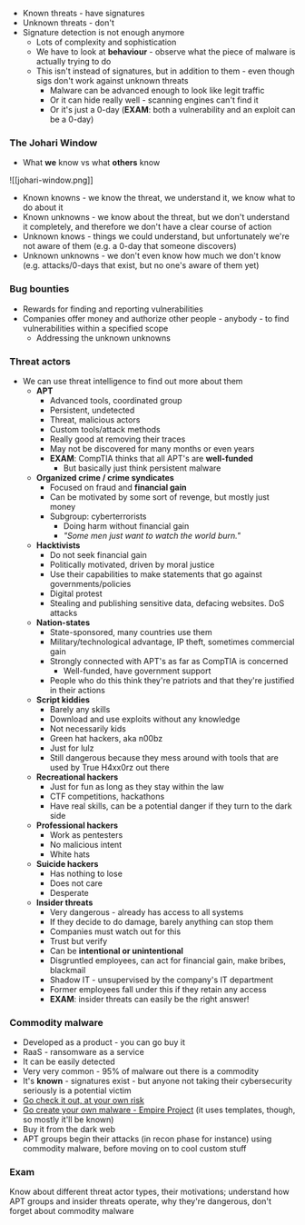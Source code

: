 - Known threats - have signatures
- Unknown threats - don't
- Signature detection is not enough anymore
	- Lots of complexity and sophistication
	- We have to look at **behaviour** - observe what the piece of malware is actually trying to do
	- This isn't instead of signatures, but in addition to them - even though sigs don't work against unknown threats
		- Malware can be advanced enough to look like legit traffic
		- Or it can hide really well - scanning engines can't find it
		- Or it's just a 0-day (**EXAM**: both a vulnerability and an exploit can be a 0-day)

### The Johari Window

- What **we** know vs what **others** know

![[johari-window.png]]

- Known knowns - we know the threat, we understand it, we know what to do about it
- Known unknowns - we know about the threat, but we don't understand it completely, and therefore we don't have a clear course of action
- Unknown knows - things we could understand, but unfortunately we're not aware of them (e.g. a 0-day that someone discovers)
- Unknown unknowns - we don't even know how much we don't know (e.g. attacks/0-days that exist, but no one's aware of them yet)

### Bug bounties

- Rewards for finding and reporting vulnerabilities
- Companies offer money and authorize other people - anybody - to find vulnerabilities within a specified scope
	- Addressing the unknown unknowns

### Threat actors

- We can use threat intelligence to find out more about them
	- **APT**
		- Advanced tools, coordinated group
		- Persistent, undetected
		- Threat, malicious actors
		- Custom tools/attack methods
		- Really good at removing their traces
		- May not be discovered for many months or even years
		- **EXAM**: CompTIA thinks that all APT's are **well-funded**
			- But basically just think persistent malware
	- **Organized crime / crime syndicates**
		- Focused on fraud and **financial gain**
		- Can be motivated by some sort of revenge, but mostly just money
		- Subgroup: cyberterrorists
			- Doing harm without financial gain
			- *"Some men just want to watch the world burn."*
	- **Hacktivists**
		- Do not seek financial gain
		- Politically motivated, driven by moral justice
		- Use their capabilities to make statements that go against governments/policies
		- Digital protest
		- Stealing and publishing sensitive data, defacing websites. DoS attacks
	- **Nation-states**
		- State-sponsored, many countries use them
		- Military/technological advantage, IP theft, sometimes commercial gain
		- Strongly connected with APT's as far as CompTIA is concerned
			- Well-funded, have government support
		- People who do this think they're patriots and that they're justified in their actions
	- **Script kiddies**
		- Barely any skills
		- Download and use exploits without any knowledge
		- Not necessarily kids
		- Green hat hackers, aka n00bz
		- Just for lulz
		- Still dangerous because they mess around with tools that are used by True H4xx0rz out there
	- **Recreational hackers**
		- Just for fun as long as they stay within the law
		- CTF competitions, hackathons
		- Have real skills, can be a potential danger if they turn to the dark side
	- **Professional hackers**
		- Work as pentesters
		- No malicious intent
		- White hats
	- **Suicide hackers**
		- Has nothing to lose
		- Does not care
		- Desperate
	- **Insider threats**
		- Very dangerous - already has access to all systems
		- If they decide to do damage, barely anything can stop them
		- Companies must watch out for this
		- Trust but verify
		- Can be **intentional or unintentional**
		- Disgruntled employees, can act for financial gain, make bribes, blackmail
		- Shadow IT - unsupervised by the company's IT department
		- Former employees fall under this if they retain any access
		- **EXAM**: insider threats can easily be the right answer!

### Commodity malware

- Developed as a product - you can go buy it
- RaaS - ransomware as a service
- It can be easily detected
- Very very common - 95% of malware out there is a commodity
- It's **known** - signatures exist - but anyone not taking their cybersecurity seriously is a potential victim
- [Go check it out, at your own risk](https://github.com/ytisf/theZoo)
- [Go create your own malware - Empire Project](https://github.com/EmpireProject/Empire/wiki/Quickstart) (it uses templates, though, so mostly it'll be known)
- Buy it from the dark web
- APT groups begin their attacks (in recon phase for instance) using commodity malware, before moving on to cool custom stuff

### Exam

Know about different threat actor types, their motivations; understand how APT groups and insider threats operate, why they're dangerous, don't forget about commodity malware